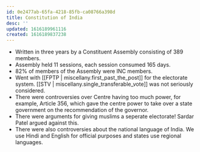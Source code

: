```yaml
---
id: 0e2477ab-65fa-4218-85fb-ca08766a398d
title: Constitution of India
desc: ''
updated: 1616189961116
created: 1616189837238
---
```


* Written in three years by a Constituent Assembly consisting of 389 members.
* Assembly held 11 sessions, each session consumed 165 days.
* 82% of members of the Assembly were INC members.
* Went with [[FPTP | miscellany.first_past_the_post]] for the electorate system. [[STV | miscellany.single_transferable_vote]] was not seriously considered.
* There were controversies over Centre having too much power, for example, Article 356, which gave
the centre power to take over a state government on the recommendation of the governor.
* There were arguments for giving muslims a seperate electorate! Sardar Patel argued against this.
* There were also controversies about the national language of India. We use Hindi and English for official purposes and states use regional languages.
